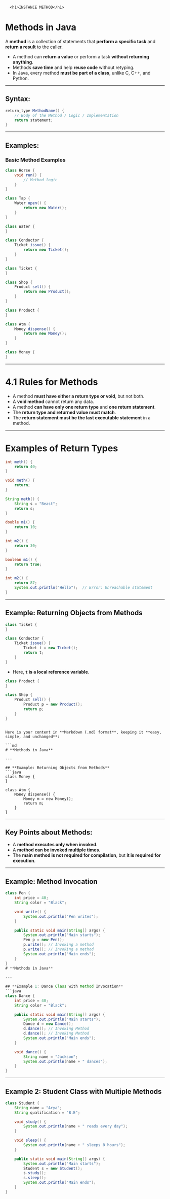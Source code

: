       <h1>INSTANCE METHOD</h1>
# **Methods in Java**  

A **method** is a collection of statements that **perform a specific task** and **return a result** to the caller.  
- A method can **return a value** or perform a task **without returning anything**.  
- Methods **save time** and help **reuse code** without retyping.  
- In Java, every method **must be part of a class**, unlike C, C++, and Python.  

---

## **Syntax:**  
```java
return_type MethodName() {  
    // Body of the Method / Logic / Implementation  
    return statement;  
}  
```

---

## **Examples:**  
### **Basic Method Examples**  
```java
class Horse {  
    void run() {  
        // Method logic  
    }  
}  
```
```java
class Tap {  
    Water open() {  
        return new Water();  
    }  
}  

class Water {  
}  
```
```java
class Conductor {  
    Ticket issue() {  
        return new Ticket();  
    }  
}  

class Ticket {  
}  
```
```java
class Shop {  
    Product sell() {  
        return new Product();  
    }  
}  

class Product {  
}  
```
```java
class Atm {  
    Money dispense() {  
        return new Money();  
    }  
}  

class Money {  
}  
```

---

# **4.1 Rules for Methods**  
- A method **must have either a return type or void**, but not both.  
- A **void method** cannot return any data.  
- A method **can have only one return type** and **one return statement**.  
- The **return type and returned value must match**.  
- The **return statement must be the last executable statement** in a method.  

---

# **Examples of Return Types**  
```java
int meth() {  
    return 40;  
}  
```
```java
void meth() {  
    return;  
}  
```
```java
String meth() {  
    String s = "Beast";  
    return s;  
}  
```
```java
double m1() {  
    return 10;  
}  
```
```java
int m2() {  
    return 30;  
}  
```
```java
boolean m1() {  
    return true;  
}  
```
```java
int m2() {  
    return 87;  
    System.out.println("Hello");  // Error: Unreachable statement  
}  
```

---

## **Example: Returning Objects from Methods**  
```java
class Ticket {  
}  

class Conductor {  
    Ticket issue() {  
        Ticket t = new Ticket();  
        return t;  
    }  
}  
```
- Here, **`t` is a local reference variable**.  

```java
class Product {  
}  

class Shop {  
    Product sell() {  
        Product p = new Product();  
        return p;  
    }  
}  
```
```  

Here is your content in **Markdown (.md) format**, keeping it **easy, simple, and unchanged**:  

```md
# **Methods in Java**  

---

## **Example: Returning Objects from Methods**  
```java
class Money {  
}  

class Atm {  
    Money dispense() {  
        Money m = new Money();  
        return m;  
    }  
}  
```

---

## **Key Points about Methods:**  
- A **method executes only when invoked**.  
- A **method can be invoked multiple times**.  
- The **main method is not required for compilation**, but **it is required for execution**.  

---

## **Example: Method Invocation**  
```java
class Pen {  
    int price = 40;  
    String color = "Black";  

    void write() {  
        System.out.println("Pen writes");  
    }  

    public static void main(String[] args) {  
        System.out.println("Main starts");  
        Pen p = new Pen();  
        p.write(); // Invoking a method  
        p.write(); // Invoking a method  
        System.out.println("Main ends");  
    }  
}
# **Methods in Java**  

---

## **Example 1: Dance Class with Method Invocation**  
```java
class Dance {  
    int price = 40;  
    String color = "Black";  

    public static void main(String[] args) {  
        System.out.println("Main starts");  
        Dance d = new Dance();  
        d.dance(); // Invoking Method  
        d.dance(); // Invoking Method  
        System.out.println("Main ends");  
    }  

    void dance() {  
        String name = "Jackson";  
        System.out.println(name + " dances");  
    }  
}  
```

---

## **Example 2: Student Class with Multiple Methods**  
```java
class Student {  
    String name = "Arya";  
    String qualification = "B.E";  

    void study() {  
        System.out.println(name + " reads every day");  
    }  

    void sleep() {  
        System.out.println(name + " sleeps 8 hours");  
    }  

    public static void main(String[] args) {  
        System.out.println("Main starts");  
        Student s = new Student();  
        s.study();  
        s.sleep();  
        System.out.println("Main ends");  
    }  
}  
```



